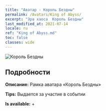 ```yaml
---
title: "Аватар - Король Бездны"
permalink: /Avatars/King of Abyss/
excerpt: "Эра хаоса  Король Бездны"
last_modified_at: 2021-07-14
locale: ru
ref: "King of Abyss.md"
toc: false
classes: wide
---
```

 ![Король Бездны](/images/a/avatarFrame_36.png)

## Подробности

 **Описание:** Рамка аватара «Король Бездны» 

 **Tips:** Выдается за участие в событии 

 **Is available:**  + 

